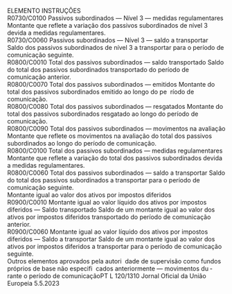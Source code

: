  
ELEMENTO  INSTRUÇÕES  
R0730/C0100  Passivos subordinados — Nível 3 
— medidas regulamentares  Montante que reflete a variação dos passivos subordinados de nível 3 
devida a medidas regulamentares.  
R0730/C0060  Passivos subordinados — Nível 3 
— saldo a transportar  Saldo dos passivos subordinados de nível 3 a transportar para o período 
de comunicação seguinte.  
R0800/C0010  Total dos passivos subordinados 
— saldo transportado  Saldo do total dos passivos subordinados transportado do período de 
comunicação anterior.  
R0800/C0070  Total dos passivos subordinados 
— emitidos  Montante do total dos passivos subordinados emitido ao longo do pe ­
ríodo de comunicação.  
R0800/C0080  Total dos passivos subordinados 
— resgatados  Montante do total dos passivos subordinados resgatado ao longo do 
período de comunicação.  
R0800/C0090  Total dos passivos subordinados 
— movimentos na avaliação  Montante que reflete os movimentos na avaliação do total dos passivos 
subordinados ao longo do período de comunicação.  
R0800/C0100  Total dos passivos subordinados 
— medidas regulamentares  Montante que reflete a variação do total dos passivos subordinados devida 
a medidas regulamentares.  
R0800/C0060  Total dos passivos subordinados 
— saldo a transportar  Saldo do total dos passivos subordinados a transportar para o período de 
comunicação seguinte.  
Montante igual ao 
valor dos ativos por 
impostos diferidos  
R0900/C0010  Montante igual ao valor líquido 
dos ativos por impostos diferidos 
— Saldo transportado  Saldo de um montante igual ao valor dos ativos por impostos diferidos 
transportado do período de comunicação anterior.  
R0900/C0060  Montante igual ao valor líquido 
dos ativos por impostos diferidos 
— Saldo a transportar  Saldo de um montante igual ao valor dos ativos por impostos diferidos a 
transportar para o período de comunicação seguinte.  
Outros elementos 
aprovados pela autori ­
dade de supervisão 
como fundos próprios 
de base não especifi ­
cados anteriormente 
— movimentos du ­
rante o período de 
comunicaçãoPT  L 120/1310 Jornal Oficial da União Europeia 5.5.2023